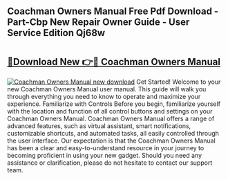 ## Coachman Owners Manual Free Pdf Download - Part-Cbp New Repair Owner Guide - User Service Edition Qj68w

# <h2><a href="http://bc2899.oget.top/?id=Coachman+Owners+Manual">🔗Download New 👉🔴 Coachman Owners Manual</a></h2>

[![Coachman Owners Manual new download](https://i.imgur.com/5g1atiW.png)](http://bc2899.oget.top/?id=Coachman+Owners+Manual)
Get Started! Welcome to your new Coachman Owners Manual user manual. This guide will walk you through everything you need to know to operate and maximize your experience. Familiarize with Controls Before you begin, familiarize yourself with the location and function of all control buttons and settings on your Coachman Owners Manual. Coachman Owners Manual offers a range of advanced features, such as virtual assistant, smart notifications, customizable shortcuts, and automated tasks, all easily controlled through the user interface. Our expectation is that the Coachman Owners Manual has been a clear and easy-to-understand resource in your journey to becoming proficient in using your new gadget. Should you need any assistance or clarification, please do not hesitate to contact our support team.
